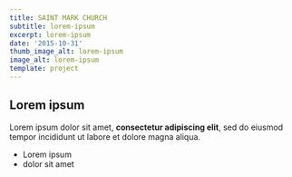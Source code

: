 ```yaml
---
title: SAINT MARK CHURCH
subtitle: lorem-ipsum
excerpt: lorem-ipsum
date: '2015-10-31'
thumb_image_alt: lorem-ipsum
image_alt: lorem-ipsum
template: project
---
```

## Lorem ipsum

Lorem ipsum dolor sit amet, **consectetur adipiscing elit**, sed do eiusmod tempor incididunt ut labore et dolore magna aliqua.

- Lorem ipsum
- dolor sit amet
